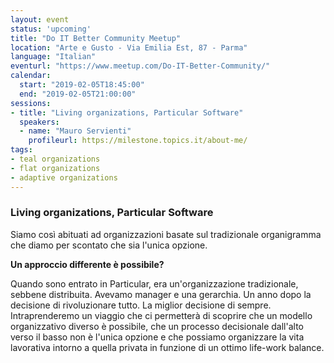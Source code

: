 ```yaml
---
layout: event
status: 'upcoming'
title: "Do IT Better Community Meetup"
location: "Arte e Gusto - Via Emilia Est, 87 - Parma"
language: "Italian"
eventurl: "https://www.meetup.com/Do-IT-Better-Community/"
calendar:
  start: "2019-02-05T18:45:00"
  end: "2019-02-05T21:00:00"
sessions:
- title: "Living organizations, Particular Software"
  speakers:
  - name: "Mauro Servienti"
    profileurl: https://milestone.topics.it/about-me/
tags:
- teal organizations
- flat organizations
- adaptive organizations
---
```


### Living organizations, Particular Software

Siamo così abituati ad organizzazioni basate sul tradizionale organigramma che diamo per scontato che sia l'unica opzione.

**Un approccio differente è possibile?**

Quando sono entrato in Particular, era un'organizzazione tradizionale, sebbene distribuita. Avevamo manager e una gerarchia. Un anno dopo la decisione di rivoluzionare tutto. La miglior decisione di sempre. Intraprenderemo un viaggio che ci permetterà di scoprire che un modello organizzativo diverso è possibile, che un processo decisionale dall'alto verso il basso non è l'unica opzione e che possiamo organizzare la vita lavorativa intorno a quella privata in funzione di un ottimo life-work balance.
